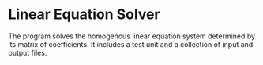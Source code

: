 # Linear Equation Solver
The program solves the homogenous linear equation 
system determined by its matrix of coefficients. It includes
a test unit and a collection of input and output files.
